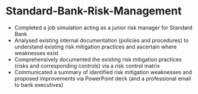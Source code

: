 # Standard-Bank-Risk-Management

* Completed a job simulation acting as a junior risk manager for Standard Bank
 * Analysed existing internal documentation (policies and procedures) to
   understand existing risk mitigation practices and ascertain where weaknesses
   exist
 * Comprehensively documented the existing risk mitigation practices (risks and
   corresponding controls) via a risk control matrix
 * Communicated a summary of identified risk mitigation weaknesses and proposed
   improvements via PowerPoint deck (and a professional email to bank
   executives)
